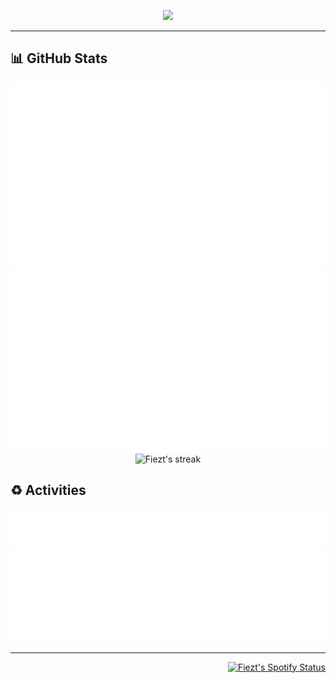 <p align="center">
  <a href="https://fieztazica.github.io" target="_blank">
    <img src="assets/top-cover.jpg">
  </a>
</p>

---

## 📊 GitHub Stats

<p align="center">
    <img alt="Fiezt's GitHub Statistics" src="https://raw.githubusercontent.com/fieztazica/github-stats/master/generated/overview.svg#gh-dark-mode-only"/>
    <img alt="Fiezt's Languages Used" src="https://raw.githubusercontent.com/fieztazica/github-stats/master/generated/languages.svg#gh-dark-mode-only"/>
    <img alt="Fiezt's streak" src="https://github-readme-streak-stats.herokuapp.com/?user=fieztazica&theme=dracula&hide_border=true"/>
</p>

## ♻ Activities

<p>
    <img alt="Fiezt's habits" src="https://raw.githubusercontent.com/fieztazica/fieztazica/main/metrics.plugin.habits.facts.svg"/>
    <img alt="Fiezt's lines" src="https://raw.githubusercontent.com/fieztazica/fieztazica/main/metrics.plugin.lines.svg"/>
</p>

---

<p align="right">
    <a href="https://spotify-github-profile..kittinanx.com/api/view?uid=21zwod6ngnhvjeh3ww2tchpza&redirect=true" target="_blank">
        <img alt="Fiezt's Spotify Status" src="https://spotify-github-profile.kittinanx.com/api/view?uid=21zwod6ngnhvjeh3ww2tchpza&cover_image=true&theme=natemoo-re&show_offline=true&background_color=0c0c0c&interchange=false&bar_color=53b14f&bar_color_cover=true"/>
    </a>
</p>
